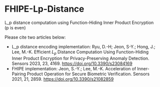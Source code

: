 # FHIPE-Lp-Distance
L_p distance computation using Function-Hiding Inner Product Encryption (p is even)

Please cite two articles below:
- L_p distance encoding implementation: Ryu, D.-H; Jeon, S-Y.; Hong, J.; Lee, M.-K. Efficient $L_p$ Distance Computation Using Function-Hiding Inner Product Encryption for Privacy-Preserving Anomaly Detection. Sensors 2023, 23, 4169. https://doi.org/10.3390/s23084169
- FHIPE implementation: Jeon, S.-Y.; Lee, M.-K. Acceleration of Inner-Pairing Product Operation for Secure Biometric Verification. Sensors 2021, 21, 2859. https://doi.org/10.3390/s21082859

